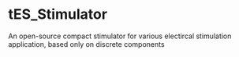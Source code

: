 # tES_Stimulator
An open-source compact stimulator for various electircal stimulation application, based only on discrete components
